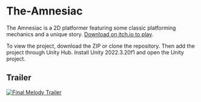 # The-Amnesiac

The Amnesiac is a 2D platformer featuring some classic platforming mechanics and a unique story.
[Download on itch.io to play](https://kdeng23.itch.io/the-amnesiac).

To view the project, download the ZIP or clone the repository. Then add the project through Unity Hub. Install Unity 2022.3.20f1 and open the Unity project.

## Trailer
[![Final Melody Trailer](http://img.youtube.com/vi/8XHQ8jTRNiU/0.jpg)](https://www.youtube.com/watch?v=8XHQ8jTRNiU)
